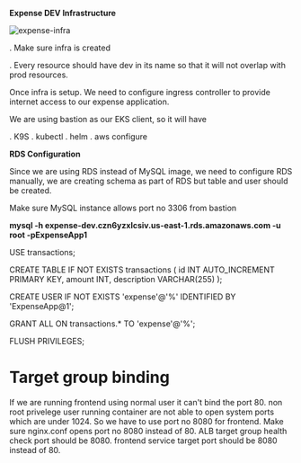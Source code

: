 **Expense DEV Infrastructure**

![expense-infra](https://github.com/user-attachments/assets/451b4dcc-5031-4a37-a944-8776867fa619)

. Make sure infra is created

. Every resource should have dev in its name so   that it will not overlap with prod resources.

Once infra is setup. We need to configure ingress controller to provide internet access to our expense application.

We are using bastion as our EKS client, so it will have

   .  K9S
   .  kubectl
   .  helm
   .  aws configure

**RDS Configuration**

Since we are using RDS instead of MySQL image, we need to configure RDS manually, we are creating schema as part of RDS but table and user should be created.

Make sure MySQL instance allows port no 3306 from bastion

**mysql -h expense-dev.czn6yzxlcsiv.us-east-1.rds.amazonaws.com -u root -pExpenseApp1**

USE transactions;

CREATE TABLE IF NOT EXISTS transactions (
    id INT AUTO_INCREMENT PRIMARY KEY,
    amount INT,
    description VARCHAR(255)
);

CREATE USER IF NOT EXISTS 'expense'@'%' IDENTIFIED BY 'ExpenseApp@1';

GRANT ALL ON transactions.* TO 'expense'@'%';

FLUSH PRIVILEGES;

 # Target group binding

 If we are running frontend using normal user it can't bind the port 80. non root privelege user running container are not able to open system ports which are under 1024.
So we have to use port no 8080 for frontend. Make sure
nginx.conf opens port no 8080 instead of 80.
ALB target group health check port should be 8080.
frontend service target port should be 8080 instead of 80.
